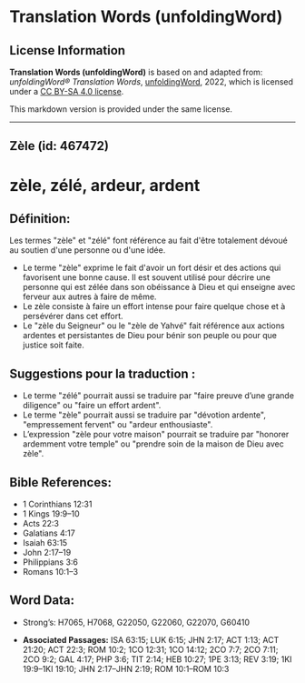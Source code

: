 # Translation Words (unfoldingWord)

## License Information

**Translation Words (unfoldingWord)** is based on and adapted from: _unfoldingWord® Translation Words_, [unfoldingWord](https://unfoldingword.org/utw), 2022, which is licensed under a [CC BY-SA 4.0 license](https://creativecommons.org/licenses/by-sa/4.0/legalcode.en).

This markdown version is provided under the same license.



--------------------------------

## Zèle (id: 467472)

zèle, zélé, ardeur, ardent
==========================

Définition:
-----------

Les termes "zèle" et "zélé" font référence au fait d'être totalement dévoué au soutien d'une personne ou d'une idée.

* Le terme "zèle" exprime le fait d'avoir un fort désir et des actions qui favorisent une bonne cause. Il est souvent utilisé pour décrire une personne qui est zélée dans son obéissance à Dieu et qui enseigne avec ferveur aux autres à faire de même.
* Le zèle consiste à faire un effort intense pour faire quelque chose et à persévérer dans cet effort.
* Le "zèle du Seigneur" ou le "zèle de Yahvé" fait référence aux actions ardentes et persistantes de Dieu pour bénir son peuple ou pour que justice soit faite.

Suggestions pour la traduction :
--------------------------------

* Le terme "zélé" pourrait aussi se traduire par "faire preuve d’une grande diligence" ou "faire un effort ardent".
* Le terme "zèle" pourrait aussi se traduire par "dévotion ardente", "empressement fervent" ou "ardeur enthousiaste".
* L’expression "zèle pour votre maison" pourrait se traduire par "honorer ardemment votre temple" ou "prendre soin de la maison de Dieu avec zèle".

Bible References:
-----------------

* 1 Corinthians 12:31
* 1 Kings 19:9–10
* Acts 22:3
* Galatians 4:17
* Isaiah 63:15
* John 2:17–19
* Philippians 3:6
* Romans 10:1–3

Word Data:
----------

* Strong’s: H7065, H7068, G22050, G22060, G22070, G60410

* **Associated Passages:** ISA 63:15; LUK 6:15; JHN 2:17; ACT 1:13; ACT 21:20; ACT 22:3; ROM 10:2; 1CO 12:31; 1CO 14:12; 2CO 7:7; 2CO 7:11; 2CO 9:2; GAL 4:17; PHP 3:6; TIT 2:14; HEB 10:27; 1PE 3:13; REV 3:19; 1KI 19:9–1KI 19:10; JHN 2:17–JHN 2:19; ROM 10:1–ROM 10:3

